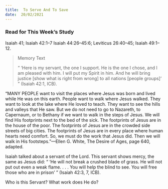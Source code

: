 ```yaml
---
title:  To Serve And To Save
date:  20/02/2021
---
```


### Read for This Week’s Study
Isaiah 41; Isaiah 42:1–7 Isaiah 44:26–45:6; Leviticus 26:40–45; Isaiah 49:1–12.

> <p>Memory Text</p>
> “ ‘Here is my servant, the one I support. He is the one I chose, and I am pleased with him. I will put my Spirit in him. And he will bring justice [show what is right from wrong] to all nations [people groups]’ ” (Isaiah 42:1, ICB).

“MANY PEOPLE want to visit the places where Jesus was born and lived while He was on this earth. People want to walk where Jesus walked. They want to look at the lake where He loved to teach. They want to see the hills and valleys that He saw. But we do not need to go to Nazareth, to Capernaum, or to Bethany if we want to walk in the steps of Jesus. We will find His footprints next to the bed of the sick. The footprints of Jesus are in the house of the poor. The footprints of Jesus are in the crowded side streets of big cities. The footprints of Jesus are in every place where human hearts need comfort. So, we must do the work that Jesus did. Then we will walk in His footsteps.”—Ellen G. White, The Desire of Ages, page 640, adapted.

Isaiah talked about a servant of the Lord. This servant shows mercy, the same as Jesus did: “ ‘He will not break a crushed blade of grass. He will not put out even a weak flame. . . . You will help the blind to see. You will free those who are in prison’ ” (Isaiah 42:3, 7, ICB).

Who is this Servant? What work does He do?